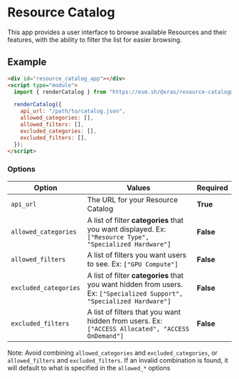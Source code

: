 # Resource Catalog

This app provides a user interface to browse available Resources and their features, with the ability to filter the list for easier browsing.

## Example

```html
<div id="resource_catalog_app"></div>
<script type="module">
  import { renderCatalog } from "https://esm.sh/@xras/resource-catalog@0.1.0";

  renderCatalog({
    api_url: "/path/to/catalog.json",
    allowed_categories: [],
    allowed_filters: [],
    excluded_categories: [],
    excluded_filters: [],
  });
</script>
```

### Options
| Option  | Values | Required |
| ---     | ---    | ---      |
| `api_url` | The URL for your Resource Catalog | **True** |
| `allowed_categories` | A list of filter **categories** that you want displayed. Ex: `["Resource Type", "Specialized Hardware"]` | **False** |
| `allowed_filters` | A list of filters you want users to see. Ex: `["GPU Compute"]` | **False** |
| `excluded_categories` | A list of filter **categories** that you want hidden from users. Ex: `["Specialized Support", "Specialized Hardware"]` | **False** |
| `excluded_filters` | A list of filters that you want hidden from users. Ex: `["ACCESS Allocated", "ACCESS OnDemand"]`  | **False** |

Note: Avoid combining `allowed_categories` and `excluded_categories`, or `allowed_filters` and `excluded_filters`. If an invalid combination is found, it will default to what is specified in the `allowed_*` options